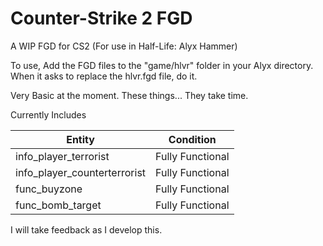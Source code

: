 # Counter-Strike 2 FGD
A WIP FGD for CS2 (For use in Half-Life: Alyx Hammer)

To use, Add the FGD files to the "game/hlvr" folder in your Alyx directory. When it asks to replace the hlvr.fgd file, do it.

Very Basic at the moment. These things... They take time.

Currently Includes

| Entity       | Condition      |
| ----------- | ----------- | 
| info_player_terrorist | Fully Functional
| info_player_counterterrorist  | Fully Functional
| func_buyzone  |  Fully Functional
| func_bomb_target |  Fully Functional

I will take feedback as I develop this.
